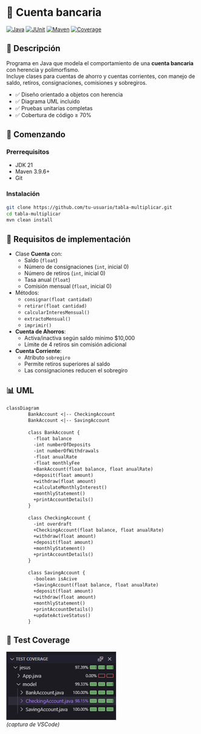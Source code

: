 # 🏦 Cuenta bancaria

[![Java](https://img.shields.io/badge/Java-21-blue?logo=openjdk)](https://www.oracle.com/java/)
[![JUnit](https://img.shields.io/badge/JUnit-5-green?logo=junit5)](https://junit.org/junit5/)
[![Maven](https://img.shields.io/badge/Maven-3.9.6-red?logo=apachemaven)](https://maven.apache.org/)
[![Coverage](https://img.shields.io/badge/Coverage-97%25-brightgreen?logo=codecov)](#)

## 📌 Descripción

Programa en Java que modela el comportamiento de una **cuenta bancaria** con herencia y polimorfismo.  
Incluye clases para cuentas de ahorro y cuentas corrientes, con manejo de saldo, retiros, consignaciones, comisiones y sobregiros.

- ✅ Diseño orientado a objetos con herencia
- ✅ Diagrama UML incluido
- ✅ Pruebas unitarias completas
- ✅ Cobertura de código ≥ 70%

## 🚀 Comenzando

### Prerrequisitos

- JDK 21
- Maven 3.9.6+
- Git

### Instalación

```bash
git clone https://github.com/tu-usuario/tabla-multiplicar.git
cd tabla-multiplicar
mvn clean install
```

## 📝 Requisitos de implementación

- Clase **Cuenta** con:
  - Saldo (`float`)
  - Número de consignaciones (`int`, inicial 0)
  - Número de retiros (`int`, inicial 0)
  - Tasa anual (`float`)
  - Comisión mensual (`float`, inicial 0)
- Métodos:
  - `consignar(float cantidad)`
  - `retirar(float cantidad)`
  - `calcularInteresMensual()`
  - `extractoMensual()`
  - `imprimir()`
- **Cuenta de Ahorros**:
  - Activa/inactiva según saldo mínimo $10,000
  - Límite de 4 retiros sin comisión adicional
- **Cuenta Corriente**:
  - Atributo `sobregiro`
  - Permite retiros superiores al saldo
  - Las consignaciones reducen el sobregiro

## 📊 UML

```mermaid
classDiagram
        BankAccount <|-- CheckingAccount
        BankAccount <|-- SavingAccount

        class BankAccount {
          -float balance
          -int numberOfDeposits
          -int numberOfWithdrawals
          -float anualRate
          -float monthlyFee
          +BankAccount(float balance, float anualRate)
          +deposit(float amount)
          +withdraw(float amount)
          +calculateMonthlyInterest()
          +monthlyStatement()
          +printAccountDetails()
        }

        class CheckingAccount {
          -int overdraft
          +CheckingAccount(float balance, float anualRate)
          +withdraw(float amount)
          +deposit(float amount)
          +monthlyStatement()
          +printAccountDetails()
        }

        class SavingAccount {
          -boolean isAcive
          +SavingAccount(float balance, float anualRate)
          +deposit(float amount)
          +withdraw(float amount)
          +monthlyStatement()
          +printAccountDetails()
          +updateActiveStatus()
        }

```

## 📸 Test Coverage

![Cobertura de tests](./coverage.png)  
_(captura de VSCode)_
